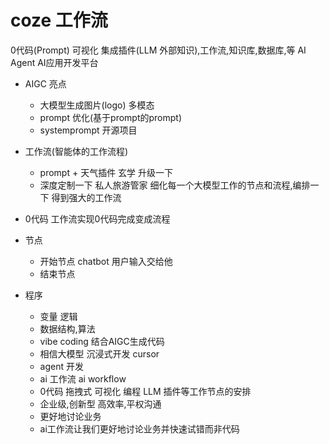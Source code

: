 # coze 工作流
0代码(Prompt) 可视化 集成插件(LLM 外部知识),工作流,知识库,数据库,等   AI Agent
AI应用开发平台

- AIGC 亮点
  - 大模型生成图片(logo) 多模态
  - prompt 优化(基于prompt的prompt)
  - systemprompt 开源项目

- 工作流(智能体的工作流程)
  - prompt + 天气插件 玄学
  升级一下
  - 深度定制一下 私人旅游管家
    细化每一个大模型工作的节点和流程,编排一下
    得到强大的工作流
- 0代码
  工作流实现0代码完成变成流程
- 节点
  - 开始节点
    chatbot 用户输入交给他
  - 结束节点

- 程序
  - 变量 逻辑
  - 数据结构,算法
  - vibe coding 结合AIGC生成代码
  - 相信大模型 沉浸式开发 cursor
  - agent 开发
  - ai 工作流 ai workflow
  - 0代码 拖拽式 可视化 编程
    LLM 插件等工作节点的安排
  - 企业级,创新型 高效率,平权沟通
  - 更好地讨论业务
  - ai工作流让我们更好地讨论业务并快速试错而非代码

